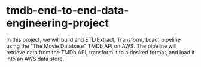 # tmdb-end-to-end-data-engineering-project
In this project, we will build and ETL(Extract, Transform, Load) pipeline using the "The Movie Database" TMDb API on AWS. The pipeline will retrieve data from the TMDb API, transform it to a desired format, and load it into an AWS data store. 
